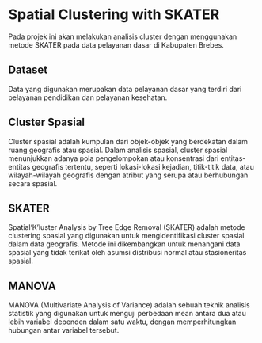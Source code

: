 # Spatial Clustering with SKATER
Pada projek ini akan melakukan analisis cluster dengan menggunakan metode SKATER pada data pelayanan dasar di Kabupaten Brebes.

## Dataset
Data yang digunakan merupakan data pelayanan dasar yang terdiri dari pelayanan pendidikan dan pelayanan kesehatan.

## Cluster Spasial
Cluster spasial adalah kumpulan dari objek-objek yang berdekatan dalam ruang geografis atau spasial. Dalam analisis spasial, cluster spasial menunjukkan adanya pola pengelompokan atau konsentrasi dari entitas-entitas geografis tertentu, seperti lokasi-lokasi kejadian, titik-titik data, atau wilayah-wilayah geografis dengan atribut yang serupa atau berhubungan secara spasial.

## SKATER
Spatial‘K’luster Analysis by Tree Edge Removal (SKATER) adalah metode clustering spasial yang digunakan untuk mengidentifikasi cluster spasial dalam data geografis. Metode ini dikembangkan untuk menangani data spasial yang tidak terikat oleh asumsi distribusi normal atau stasioneritas spasial.

## MANOVA
MANOVA (Multivariate Analysis of Variance) adalah sebuah teknik analisis statistik yang digunakan untuk menguji perbedaan mean antara dua atau lebih variabel dependen dalam satu waktu, dengan memperhitungkan hubungan antar variabel tersebut. 
